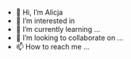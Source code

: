 - 👋 Hi, I’m Alicja
- 👀 I’m interested in 
- 🌱 I’m currently learning ...
- 💞️ I’m looking to collaborate on ...
- 📫 How to reach me ...

<!---
asosialuk/asosialuk is a ✨ special ✨ repository because its `README.md` (this file) appears on your GitHub profile.
You can click the Preview link to take a look at your changes.
--->
